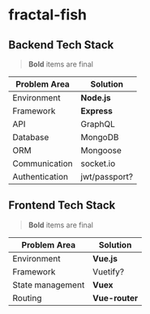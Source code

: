 # fractal-fish

## Backend Tech Stack

> **Bold** items are final

| Problem Area | Solution |
| --- | --- |
| Environment | **Node.js** |
| Framework | **Express** |
| API | GraphQL |
| Database | MongoDB |
| ORM | Mongoose |
| Communication | socket.io |
| Authentication | jwt/passport? |

## Frontend Tech Stack

> **Bold** items are final

| Problem Area | Solution |
| --- | --- |
| Environment | **Vue.js** |
| Framework | Vuetify? |
| State management | **Vuex** |
| Routing | **Vue-router** |
